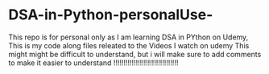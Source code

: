 ﻿# DSA-in-Python-personalUse-
This repo is for personal only as I am learning DSA in PYthon on Udemy,
This is my code along files releated to the Videos  I watch on udemy 
This might might be difficult to understand, but i will make sure to add comments to make it easier to understand 
!!!!!!!!!!!!!!!!!!!!!!!!!!!!!!!!
